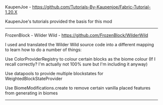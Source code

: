 KaupenJoe - https://github.com/Tutorials-By-Kaupenjoe/Fabric-Tutorial-1.20.X

KaupenJoe's tutorials provided the basis for this mod

-------------

FrozenBlock - Wilder Wild - https://github.com/FrozenBlock/WilderWild

I used and translated the Wilder Wild source code into a different mapping to learn how to do a number of things:

Use ColorProviderRegistry to colour certain blocks as the biome colour (If I recall correctly? I'm actually not 100% sure but I'm including it anyway)

Use datapools to provide multiple blockstates for WeightedBlockStateProvider

Use BiomeModifications.create to remove certain vanilla placed features from generating in biomes

--------------
